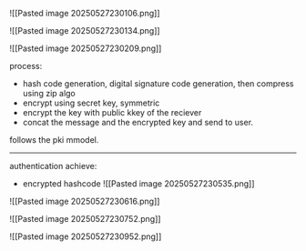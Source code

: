 ![[Pasted image 20250527230106.png]]

![[Pasted image 20250527230134.png]]

![[Pasted image 20250527230209.png]]

process:
- hash code generation, digital signature code generation, then compress using zip algo
- encrypt using secret key, symmetric
- encrypt the key with public kkey of the reciever
- concat the message and the encrypted key and send to user.

follows the pki mmodel.

---

authentication achieve:
- encrypted hashcode
![[Pasted image 20250527230535.png]]


![[Pasted image 20250527230616.png]]

![[Pasted image 20250527230752.png]]

![[Pasted image 20250527230952.png]]

